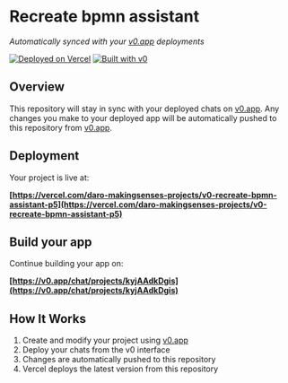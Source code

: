 # Recreate bpmn assistant

*Automatically synced with your [v0.app](https://v0.app) deployments*

[![Deployed on Vercel](https://img.shields.io/badge/Deployed%20on-Vercel-black?style=for-the-badge&logo=vercel)](https://vercel.com/daro-makingsenses-projects/v0-recreate-bpmn-assistant-p5)
[![Built with v0](https://img.shields.io/badge/Built%20with-v0.app-black?style=for-the-badge)](https://v0.app/chat/projects/kyjAAdkDgis)

## Overview

This repository will stay in sync with your deployed chats on [v0.app](https://v0.app).
Any changes you make to your deployed app will be automatically pushed to this repository from [v0.app](https://v0.app).

## Deployment

Your project is live at:

**[https://vercel.com/daro-makingsenses-projects/v0-recreate-bpmn-assistant-p5](https://vercel.com/daro-makingsenses-projects/v0-recreate-bpmn-assistant-p5)**

## Build your app

Continue building your app on:

**[https://v0.app/chat/projects/kyjAAdkDgis](https://v0.app/chat/projects/kyjAAdkDgis)**

## How It Works

1. Create and modify your project using [v0.app](https://v0.app)
2. Deploy your chats from the v0 interface
3. Changes are automatically pushed to this repository
4. Vercel deploys the latest version from this repository